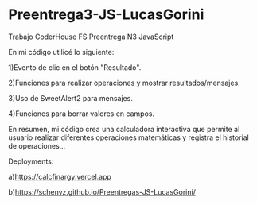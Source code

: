 # Preentrega3-JS-LucasGorini
Trabajo CoderHouse FS Preentrega N3 JavaScript

En mi código utilicé lo siguiente:

1)Evento de clic en el botón "Resultado".

2)Funciones para realizar operaciones y mostrar resultados/mensajes.

3)Uso de SweetAlert2 para mensajes.

4)Funciones para borrar valores en campos.

   
En resumen, mi código crea una calculadora interactiva que permite al usuario realizar diferentes operaciones matemáticas y registra el historial de operaciones...


Deployments:       

a)https://calcfinargy.vercel.app

b)https://schenvz.github.io/Preentregas-JS-LucasGorini/
